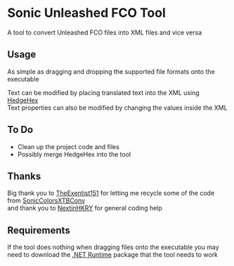 # Sonic Unleashed FCO Tool
A tool to convert Unleashed FCO files into XML files and vice versa

## Usage
As simple as dragging and dropping the supported file formats onto the executable<br>

Text can be modified by placing translated text into the XML using [HedgeHex](https://github.com/NextinMono/HedgeHex)<br>
Text properties can also be modified by changing the values inside the XML<br>

## To Do
- Clean up the project code and files
- Possibly merge HedgeHex into the tool

## Thanks
Big thank you to [TheExentist151](https://github.com/TheExentist151) for letting me recycle some of the code from [SonicColorsXTBConv](https://github.com/TheExentist151/SonicColorsXTBConv)<br>
and thank you to [NextinHKRY](https://github.com/NextinMono) for general coding help

## Requirements
If the tool does nothing when dragging files onto the executable you may need to download the [.NET Runtime](https://aka.ms/dotnet-core-applaunch?missing_runtime=true&arch=x64&rid=win10-x64&apphost_version=7.0.14) package that the tool needs to work
